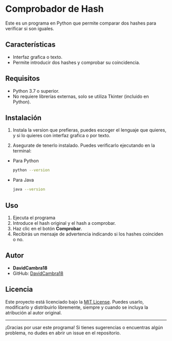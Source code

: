 # Comprobador de Hash

Este es un programa en Python que permite comparar dos hashes para verificar si son iguales.

## Características
- Interfaz grafica o texto.
- Permite introducir dos hashes y comprobar su coincidencia.

## Requisitos
- Python 3.7 o superior.
- No requiere librerías externas, solo se utiliza Tkinter (incluido en Python).

## Instalación
1. Instala la version que prefieras, puedes escoger el lenguaje que quieres, y si lo quieres con interfaz grafica o por texto.
   
2. Asegurate de tenerlo instalado. Puedes verificarlo ejecutando en la terminal:
- Para Python 
    ```bash
    python --version
    ```
- Para Java
    ```bash
    java --version
    ```
## Uso
1. Ejecuta el programa
2. Introduce el hash original y el hash a comprobar.
3. Haz clic en el botón **Comprobar**.
4. Recibirás un mensaje de advertencia indicando si los hashes coinciden o no.

## Autor
- **DavidCambra18**
- GitHub: [DavidCambra18](https://github.com/DavidCambra18)

## Licencia
Este proyecto está licenciado bajo la [MIT License](https://opensource.org/licenses/MIT). Puedes usarlo, modificarlo y distribuirlo libremente, siempre y cuando se incluya la atribución al autor original.

---

¡Gracias por usar este programa! Si tienes sugerencias o encuentras algún problema, no dudes en abrir un issue en el repositorio.